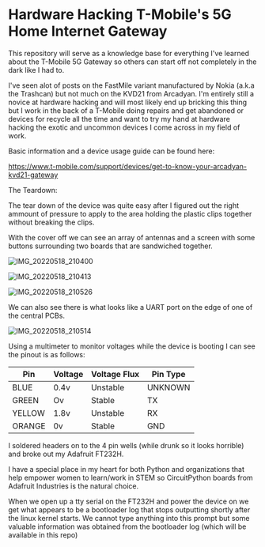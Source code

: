# Hardware Hacking T-Mobile's 5G Home Internet Gateway
This repository will serve as a knowledge base for everything I've learned about the T-Mobile 5G Gateway so others can start off not completely in the dark like I had to. 

I've seen alot of posts on the FastMile variant manufactured by Nokia (a.k.a the Trashcan) but not much on the KVD21 from Arcadyan. I'm entirely still a novice at hardware hacking and will most likely end up bricking this thing but I work in the back of a T-Mobile doing repairs and get abandoned or devices for recycle all the time and want to try my hand at hardware hacking the exotic and uncommon devices I come across in my field of work.

Basic information and a device usage guide can be found here:

https://www.t-mobile.com/support/devices/get-to-know-your-arcadyan-kvd21-gateway

The Teardown:

The tear down of the device was quite easy after I figured out the right ammount of pressure to apply to the area holding the plastic clips together without breaking the clips.

With the cover off we can see an array of antennas and a screen with some buttons surrounding two boards that are sandwiched together.

![IMG_20220518_210400](https://user-images.githubusercontent.com/92492482/175692799-b68fd6c1-a8f9-4520-a50d-39958ae366f3.png)

![IMG_20220518_210413](https://user-images.githubusercontent.com/92492482/175694122-59f8567f-6b46-49eb-967e-7f1ea05e275c.png)

![IMG_20220518_210526](https://user-images.githubusercontent.com/92492482/175694199-8049059e-754c-4587-a53c-4880693781cb.png)


We can also see there is what looks like a UART port on the edge of one of the central PCBs.

![IMG_20220518_210514](https://user-images.githubusercontent.com/92492482/175694322-6ba9bcff-d275-49ff-9e5e-a8e5f327c623.png)

Using a multimeter to monitor voltages while the device is booting I can see the pinout is as follows:

Pin    | Voltage | Voltage Flux | Pin Type
-------|---------|--------------|---------
BLUE   | 0.4v    | Unstable     | UNKNOWN
GREEN  | Ov      | Stable       | TX
YELLOW | 1.8v    | Unstable     | RX
ORANGE | 0v      | Stable       | GND

I soldered headers on to the 4 pin wells (while drunk so it looks horrible) and broke out my Adafruit FT232H. 

I have a special place in my heart for both Python and organizations that help empower women to learn/work in STEM so CircuitPython boards from Adafruit Industries is the natural choice.

When we open up a tty serial on the FT232H and power the device on we get what appears to be a bootloader log that stops outputting shortly after the linux kernel starts. 
We cannot type anything into this prompt but some valuable information was obtained from the bootloader log (which will be available in this repo)
